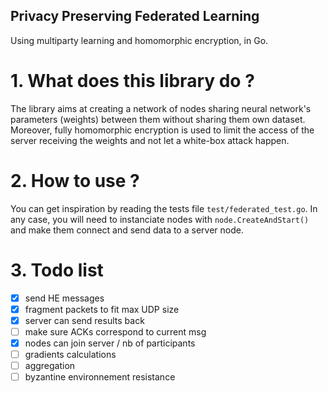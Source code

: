## Privacy Preserving Federated Learning
Using multiparty learning and homomorphic encryption, in Go.

# 1. What does this library do ?
The library aims at creating a network of nodes sharing neural network's parameters (weights) between them without sharing them own dataset. Moreover, fully homomorphic encryption is used to limit the access of the server receiving the weights and not let a white-box attack happen.

# 2. How to use ?
You can get inspiration by reading the tests file `test/federated_test.go`.
In any case, you will need to instanciate nodes with `node.CreateAndStart()` and make them connect and send data to a server node.

# 3. Todo list
- [x] send HE messages
- [x] fragment packets to fit max UDP size
- [x] server can send results back
- [ ] make sure ACKs correspond to current msg
- [x] nodes can join server / nb of participants 
- [ ] gradients calculations
- [ ] aggregation
- [ ] byzantine environnement resistance